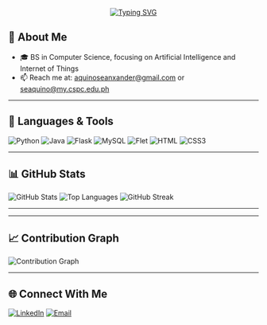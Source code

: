 
<p align="center">
  <a href="https://git.io/typing-svg">
    <img src="https://readme-typing-svg.demolab.com?font=Consolas&size=22&duration=2500&pause=1000&color=12AE05&background=21283000&center=true&vCenter=true&width=1200&lines=print('Hello+World,+I+am+Sean+Xander+B.+Aquino')" alt="Typing SVG" />
  </a>
</p>

## 🧩 About Me
- 🎓 BS in Computer Science, focusing on Artificial Intelligence and Internet of Things    
- 📫 Reach me at: [aquinoseanxander@gmail.com](mailto:aquinoseanxander@gmail.com) or [seaquino@my.cspc.edu.ph](mailto:seaquino@my.cspc.edu.ph)

---

## 🧰 Languages & Tools
![Python](https://img.shields.io/badge/Python-3776AB?style=for-the-badge&logo=python&logoColor=white)
![Java](https://img.shields.io/badge/Java-ED8B00?style=for-the-badge&logo=openjdk&logoColor=white)
![Flask](https://img.shields.io/badge/Flask-000000?style=for-the-badge&logo=flask&logoColor=white)
![MySQL](https://img.shields.io/badge/MySQL-4479A1?style=for-the-badge&logo=mysql&logoColor=white)
![Flet](https://img.shields.io/badge/Flet-333333?style=for-the-badge&logo=python&logoColor=white)
![HTML](https://img.shields.io/badge/HTML-E34F26?style=for-the-badge&logo=html5&logoColor=white)
![CSS3](https://img.shields.io/badge/CSS-1572B6?style=for-the-badge&logo=css&logoColor=white)


---

## 📊 GitHub Stats

![GitHub Stats](https://github-readme-stats.vercel.app/api?username=ale-xanderr&show_icons=true&theme=tokyonight)
![Top Languages](https://github-readme-stats.vercel.app/api/top-langs/?username=ale-xanderr&layout=compact&theme=tokyonight)
![GitHub Streak](https://streak-stats.demolab.com?user=ale-xanderr&theme=tokyonight&hide_border=true)

---

---

## 📈 Contribution Graph
![Contribution Graph](https://github-readme-activity-graph.vercel.app/graph?username=ale-xanderr&theme=tokyo-night)

---

## 🌐 Connect With Me
[![LinkedIn](https://img.shields.io/badge/LinkedIn-blue?style=for-the-badge&logo=linkedin)](https://linkedin.com/in/ale-xanderr)
[![Email](https://img.shields.io/badge/Email-Contact%20Me-red?style=for-the-badge&logo=gmail&logoColor=white)](mailto:aquinoseanxander@gmail.com)
